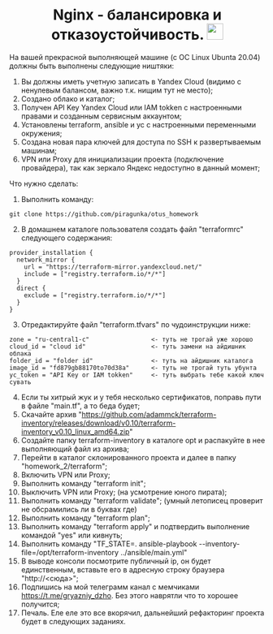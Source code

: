 <h1 align="center">Nginx - балансировка и отказоустойчивость.</a> 
<img src="https://github.com/blackcater/blackcater/raw/main/images/Hi.gif" height="32"/></h1>

На вашей прекрасной выполняющей машине (с ОС Linux Ubunta 20.04) должны быть выполнены следующие ништяки:

1.   Вы должны иметь учетную записать в Yandex Cloud (видимо с ненулевым балансом, важно т.к. нищим тут не место);
2.   Создано облако и каталог;
3.   Получен API Key Yandex Cloud или IAM tokken с настроенными правами и созданным сервисным аккаунтом;
4.   Установлены terraform, ansible и yc c настроенными переменными окружения;
5.   Создана новая пара ключей для доступа по SSH к развертываемым машинам;
6.   VPN или Proxy для инициализации проекта (подключение провайдера), так как зеркало Яндекс недоступно в данный момент;

Что нужно сделать:

1.   Выполнить команду:
```
git clone https://github.com/piragunka/otus_homework
```
2.   В домашнем каталоге пользователя создать файл "terraformrc" следующего содержания:
```
provider_installation {
  network_mirror {
    url = "https://terraform-mirror.yandexcloud.net/"
    include = ["registry.terraform.io/*/*"]
  }
  direct {
    exclude = ["registry.terraform.io/*/*"]
  }
}
```
3.   Отредактируйте файл "terraform.tfvars" по чудоинструкции ниже:
```
zone = "ru-central1-c"                 <- туть не трогай уже хорошо
cloud_id = "cloud id"                  <- туть замени на айдишник облака
folder_id = "folder id"                <- туть на айдишник каталога
image_id = "fd879gb88170to70d38a"      <- туть не трогай туть убунта
yc_token = "API Key or IAM tokken"     <- туть выбрать тебе какой ключ сувать
```
4.   Если ты хитрый жук и у тебя несколько сертификатов, поправь пути в файле "main.tf", а то беда будет;
5.   Скачайте архив "https://github.com/adammck/terraform-inventory/releases/download/v0.10/terraform-inventory_v0.10_linux_amd64.zip"
6.   Создайте папку terraform-inventory в каталоге opt и распакуйте в нее выполняющий файл из архива;
7.   Перейти в каталог склонированного проекта и далее в папку "homework_2/terraform";
8.   Включить VPN или Proxy;
9.   Выполнить команду "terraform init";
10.  Выключить VPN или Proxy; (на усмотрение юного пирата);
11.  Выполнить команду "terraform validate"; (умный летописец проверит не обсрамились ли в буквах где)
12.  Выполнить команду "terraform plan";
13.  Выполнить команду "terraform apply" и подтвердить выполнение командой "yes" или кивнуть;
14.  Выполнить команду "TF_STATE=. ansible-playbook --inventory-file=/opt/terraform-inventory ../ansible/main.yml"
15.  В выводе консоли посмотрите публичный ip, он будет единственным, вставьте его в адресную строку браузера "http://<сюда>";
16.  Подпишись на мой телеграмм канал с мемчиками https://t.me/gryazniy_dzho. Без этого наврятли что то хорошее получится;
17.  Печаль. Еле еле это все вкорячил, дальнейший рефакторинг проекта будет в следующих заданиях.
   

